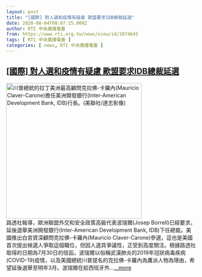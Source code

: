 ```yaml
---
layout: post
title: "[國際] 對人選和疫情有疑慮 歐盟要求IDB總裁延選"
date: 2020-08-04T00:07:15.000Z
author: RTI 中央廣播電臺
from: https://www.rti.org.tw/news/view/id/2074645
tags: [ RTI 中央廣播電臺 ]
categories: [ news, RTI 中央廣播電臺 ]
---
```

<!--1596499635000-->
[[國際] 對人選和疫情有疑慮 歐盟要求IDB總裁延選](https://www.rti.org.tw/news/view/id/2074645)
------

<div>
<img src="https://static.rti.org.tw/assets/thumbnails/2020/06/18/31aea19bdcf540f1dcb3eab6f6d3e66a.jpg" width="360" alt="川普總統的拉丁美洲最高顧問克拉佛-卡羅內(Mauricio Claver-Carone)擔任美洲開發銀行(Inter-American Development Bank, IDB)行長。(美聯社/達志影像)" title="川普總統的拉丁美洲最高顧問克拉佛-卡羅內(Mauricio Claver-Carone)擔任美洲開發銀行(Inter-American Development Bank, IDB)行長。(美聯社/達志影像)"><br>路透社報導，歐洲聯盟外交和安全政策高級代表波瑞爾(Josep Borrell)已經要求，延後選舉美洲開發銀行(Inter-American Development Bank, IDB)下任總裁。美國推出白宮資深顧問克拉佛-卡羅內(Mauricio Claver-Carone)參選，這也是美國首次提出候選人爭取這個職位，但因人選具爭議性，正受到高度關注。根據路透社取得的日期為7月30日的信函，波瑞爾以俗稱武漢肺炎的2019年冠狀病毒疾病(COVID-19)疫情，以及美國總統川普提名的克拉佛-卡羅內為鷹派人物為理由，希望延後選舉至明年3月。波瑞爾在給西班牙外...<a target="_blank" href="https://www.rti.org.tw/news/view/id/2074645">...more</a>
</div>
